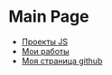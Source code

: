 # Main Page


* [Проекты JS](https://kais-blkc.github.io/js/)
* [Мои работы](https://kais-blkc.github.io/practice/)
* [Моя страница github](https://github.com/kais-blkc/)
